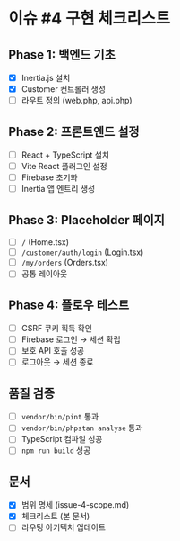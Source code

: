 # 이슈 #4 구현 체크리스트

## Phase 1: 백엔드 기초
- [x] Inertia.js 설치
- [x] Customer 컨트롤러 생성
- [ ] 라우트 정의 (web.php, api.php)

## Phase 2: 프론트엔드 설정
- [ ] React + TypeScript 설치
- [ ] Vite React 플러그인 설정
- [ ] Firebase 초기화
- [ ] Inertia 앱 엔트리 생성

## Phase 3: Placeholder 페이지
- [ ] `/` (Home.tsx)
- [ ] `/customer/auth/login` (Login.tsx)
- [ ] `/my/orders` (Orders.tsx)
- [ ] 공통 레이아웃

## Phase 4: 플로우 테스트
- [ ] CSRF 쿠키 획득 확인
- [ ] Firebase 로그인 → 세션 확립
- [ ] 보호 API 호출 성공
- [ ] 로그아웃 → 세션 종료

## 품질 검증
- [ ] `vendor/bin/pint` 통과
- [ ] `vendor/bin/phpstan analyse` 통과
- [ ] TypeScript 컴파일 성공
- [ ] `npm run build` 성공

## 문서
- [x] 범위 명세 (issue-4-scope.md)
- [x] 체크리스트 (본 문서)
- [ ] 라우팅 아키텍처 업데이트
